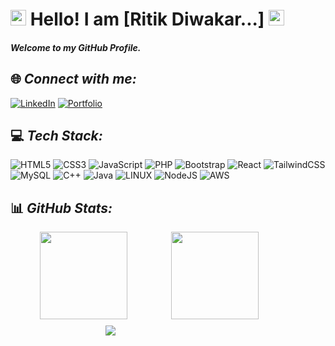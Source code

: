 # <img src='https://citiwebcast.web.app/favicon.ico' width='25px' /> Hello! I am [Ritik Diwakar...] <img src="https://media.giphy.com/media/hvRJCLFzcasrR4ia7z/giphy.gif" height="25px">

#### _Welcome to my GitHub Profile._

<!-- [![Author] Created by: [Anurag Vishwakarma](https://github.com/vishanurag) 

## About Me

- I am currently pursuring Diploma in Computer Science & Engineering from Dr. B.R. Ambedkar Polytechnic College, Gwalior.
- I am currently in my 3rd year of Diploma course.
- I mainly use to learn Web Development & also try to solve some DSA problems on weekends.
- I am trying to learn new things on the regular basis.

## _[My Portfolio](https://vcma.rf.gd/Portfolio)._
-->
## 🌐 _Connect with me:_

 [![LinkedIn](https://img.shields.io/badge/Linkedin-%231572B6.svg?style=for-the-badge&logo=Linkedin&logoColor=white)](https://linkedin.com/in/anuragvishwakarma/) [![Portfolio](https://img.shields.io/badge/Portfolio-%2310f.svg?style=for-the-badge&logo=&logoColor=white)](https://vishanurag.github.io/)


## 💻 _Tech Stack:_

 ![HTML5](https://img.shields.io/badge/html5-%23E34F26.svg?style=for-the-badge&logo=html5&logoColor=white) ![CSS3](https://img.shields.io/badge/css3-%231572B6.svg?style=for-the-badge&logo=css3&logoColor=white) ![JavaScript](https://img.shields.io/badge/javascript-%23323330.svg?style=for-the-badge&logo=javascript&logoColor=%23F7DF1E) ![PHP](https://img.shields.io/badge/php-%23777BB4.svg?style=for-the-badge&logo=php&logoColor=white) ![Bootstrap](https://img.shields.io/badge/bootstrap-%23563D7C.svg?style=for-the-badge&logo=bootstrap&logoColor=white) ![React](https://img.shields.io/badge/react-%2320232a.svg?style=for-the-badge&logo=react&logoColor=%2361DAFB) ![TailwindCSS](https://img.shields.io/badge/tailwindcss-%2338B2AC.svg?style=for-the-badge&logo=tailwind-css&logoColor=white)  ![MySQL](https://img.shields.io/badge/mysql-%2300f.svg?style=for-the-badge&logo=mysql&logoColor=white) ![C++](https://img.shields.io/badge/C++-%2310f.svg?style=for-the-badge&logo=Cplusplus&logoColor=white) ![Java](https://img.shields.io/badge/Java-%8310f.svg?style=for-the-badge&logo=java&logoColor=white) ![LINUX](https://img.shields.io/badge/Linux-FCC624?style=for-the-badge&logo=linux&logoColor=black) ![NodeJS](https://img.shields.io/badge/node.js-6DA55F?style=for-the-badge&logo=node.js&logoColor=white) ![AWS](https://img.shields.io/badge/AWS-%23FF9900.svg?style=for-the-badge&logo=amazon-aws&logoColor=white)

<!--
## _GSSOC(24) Badges_ 🪶
<div style='display:flex; align-items:center; gap: 10px;' align='center'>
<img src="https://raw.githubusercontent.com/girlscript/gssoc-website-new/main/public/badges/postman.png" width="100px" height="100px" />
  <img src="https://github.com/girlscript/gssoc-website-new/blob/main/public/badges/1.png" width="100px" height="100px" />
  <img src="https://github.com/girlscript/gssoc-website-new/blob/main/public/badges/2.png" width="100px" height="100px" />
  <img src="https://github.com/girlscript/gssoc-website-new/blob/main/public/badges/3.png" width="100px" height="100px" />
  <img src="https://github.com/girlscript/gssoc-website-new/blob/main/public/badges/4.png" width="100px" height="100px" />
  <img src="https://github.com/girlscript/gssoc-website-new/blob/main/public/badges/5.png" width="100px" height="100px" />
  <img src="https://github.com/girlscript/gssoc-website-new/blob/main/public/badges/6.png" width="100px" height="100px" />
<!--  <img src="https://github.com/girlscript/gssoc-website-new/blob/main/public/badges/7.png" width="100px" height="100px" />
  <img src="https://github.com/girlscript/gssoc-website-new/blob/main/public/badges/8.png" width="100px" height="100px" /> 
</div>

## _My HactoberFest2023 Badges._

<!--
[![An image of @vishanurag's Holopin badges, which is a link to view their full Holopin profile](https://holopin.me/vishanurag)](https://holopin.io/@vishanurag)
++++++
<div style='display:flex; align-items:center; ' align='center'>
<a  href="https://holopin.me/@vishanurag" ><img src="https://camo.githubusercontent.com/30d9c4e613cd3a3eecf7d7bf2bf24366e703605415e40e0e209314cd0849b856/68747470733a2f2f686f6c6f70696e2e6d652f76697368616e75726167" style="border-radius: 5%; max-height: 200px " /> </a>
</div>
-->


## 📊 _GitHub Stats:_
<div style="display: flex; flex-wrap: wrap; gap: 10px; align-items: center; justify-content: center;">
<img src="https://github-readme-streak-stats.herokuapp.com/?user=vishanurag&theme=dark&hide_border=false" height="140px"  style="min-width: 200px"> <img src="https://github-readme-stats.vercel.app/api?username=vishanurag&theme=dark&hide_border=false&include_all_commits=false&count_private=false" height="140px"  style="min-width: 200px" >  <img src="https://github-readme-stats.vercel.app/api/top-langs/?username=vishanurag&theme=dark&hide_border=false&include_all_commits=false&count_private=false&layout=compact"   style="min-width: 200px">
</div>
<!--
![](https://github-readme-streak-stats.herokuapp.com/?user=vishanurag&theme=dark&hide_border=false) ![](https://github-readme-stats.vercel.app/api/top-langs/?username=vishanurag&theme=dark&hide_border=false&include_all_commits=false&count_private=false&layout=compact) ![](https://github-readme-stats.vercel.app/api?username=vishanurag&theme=dark&hide_border=false&include_all_commits=false&count_private=false)


### 🔝 Top Contributed Repo

![](https://github-contributor-stats.vercel.app/api?username=vishanurag&limit=5&theme=tokyonight&combine_all_yearly_contributions=true)

-->

[![](https://visitcount.itsvg.in/api?id=vishanurag&icon=0&color=0)](https://visitcount.itsvg.in)

